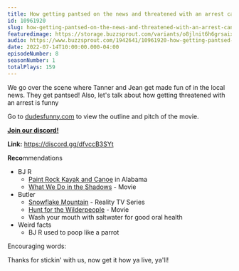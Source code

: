 ```yaml
---
title: How getting pantsed on the news and threatened with an arrest can be funny
id: 10961920
slug: how-getting-pantsed-on-the-news-and-threatened-with-an-arrest-can-be-funny
featuredimage: https://storage.buzzsprout.com/variants/o8jlnit6h6grsaix3s6v6cr4dlbq/60854458c4d1acdf4e1c2f79c4137142d85d78e379bdafbd69bd34c85f5819ad.jpg
audio: https://www.buzzsprout.com/1942641/10961920-how-getting-pantsed-on-the-news-and-threatened-with-an-arrest-can-be-funny.mp3
date: 2022-07-14T10:00:00.000-04:00
episodeNumber: 8
seasonNumber: 1
totalPlays: 159
---
```

We go over the scene where Tanner and Jean get made fun of in the local news. They get pantsed! Also, let's talk about how getting threatened with an arrest is funny  
  
Go to [dudesfunny.com](https://www.dudesfunny.com/) to view the outline and pitch of the movie.

[**Join our discord!**](https://discord.gg/dfvccB3SYt)

**Link:** <https://discord.gg/dfvccB3SYt>

**Reco**mmendations

* BJ R  
   * [Paint Rock Kayak and Canoe](https://paintrockcanoe.com/) in Alabama  
   * [What We Do in the Shadows](https://www.imdb.com/title/tt3416742/) \- Movie
* Butler  
   * [Snowflake Mountain](https://www.imdb.com/title/tt15292870/) \- Reality TV Series  
   * [Hunt for the Wilderpeople](https://www.imdb.com/title/tt4698684/) \- Movie  
   * Wash your mouth with saltwater for good oral health
* Weird facts  
   * BJ R used to poop like a parrot

Encouraging words:

Thanks for stickin' with us, now get it how ya live, ya'll!